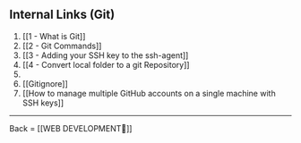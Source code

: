 ## Internal Links (Git)
1. [[1 - What is Git]]
2. [[2 - Git Commands]]
3. [[3 - Adding your SSH key to the ssh-agent]]
4. [[4 - Convert local folder to a git Repository]]
5.
6. [[Gitignore]]
7. [[How to manage multiple GitHub accounts on a single machine with SSH keys]]

-------------------------

Back = [[WEB DEVELOPMENT🔗]]
